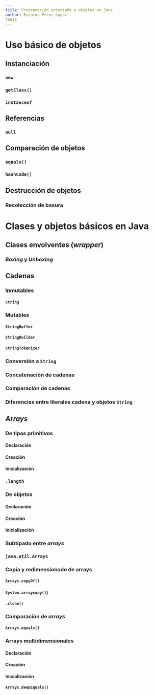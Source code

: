 ```yaml
---
title: Programación orientada a objetos en Java
author: Ricardo Pérez López
!DATE
---
```


# Uso básico de objetos

## Instanciación

### `new`

### `getClass()`

### `instanceof`

## Referencias

### `null`

## Comparación de objetos

### `equals()`

### `hashCode()`

## Destrucción de objetos

### Recolección de basura

# Clases y objetos básicos en Java

## Clases envolventes (*wrapper*)

### *Boxing* y *Unboxing*

## Cadenas

### Inmutables

#### `String`

### Mutables

#### `StringBuffer`

#### `StringBuilder`

#### `StringTokenizer`

### Conversión a `String`

### Concatenación de cadenas

### Comparación de cadenas

### Diferencias entre literales cadena y objetos `String`

## *Arrays*

### De tipos primitivos

#### Declaración

#### Creación

#### Inicialización

### `.length`

### De objetos

#### Declaración

#### Creación

#### Inicialización

### Subtipado entre _arrays_

### `java.util.Arrays`

### Copia y redimensionado de arrays

#### `Arrays.copyOf()`

#### `System.arraycopy()`)

#### `.clone()`

### Comparación de *arrays*

#### `Arrays.equals()`

### Arrays multidimensionales

#### Declaración

#### Creación

#### Inicialización

#### `Arrays.deepEquals()`

